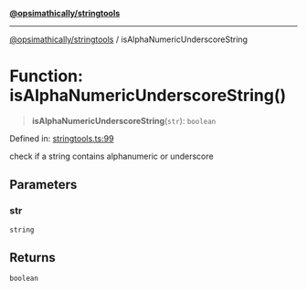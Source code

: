 [**@opsimathically/stringtools**](../README.md)

***

[@opsimathically/stringtools](../README.md) / isAlphaNumericUnderscoreString

# Function: isAlphaNumericUnderscoreString()

> **isAlphaNumericUnderscoreString**(`str`): `boolean`

Defined in: [stringtools.ts:99](https://github.com/opsimathically/stringtools/blob/b055bf3b17cc9708499ff46423d7e765497f45ae/src/stringtools.ts#L99)

check if a string contains alphanumeric or underscore

## Parameters

### str

`string`

## Returns

`boolean`

